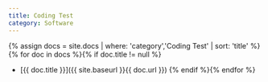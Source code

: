 ```yaml
---
title: Coding Test
category: Software
---
```


{% assign docs = site.docs | where: 'category','Coding Test' | sort: 'title' %}
{% for doc in docs %}{% if doc.title != null %}
* [{{ doc.title }}]({{ site.baseurl }}{{ doc.url }})
{% endif %}{% endfor %}
